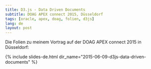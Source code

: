 ```yaml
---
title: D3.js - Data Driven Documents
subtitle: DOAG APEX connect 2015, Düsseldorf
tags: [oracle, apex, doag, folien, d3js]
lang: de
layout: post
---
```

Die Folien zu meinem Vortrag auf der DOAG APEX connect 2015 in Düsseldorf:

{% include slides-de.html dir_name="2015-06-09-d3js-data-driven-documents" %}
